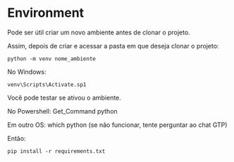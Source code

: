 # Environment

Pode ser útil criar um novo ambiente antes de clonar o projeto.

Assim, depois de criar e acessar a pasta em que deseja clonar o projeto:

`python -m venv nome_ambiente`

No Windows:

`venv\Scripts\Activate.sp1`

Você pode testar se ativou o ambiente.

No Powershell: Get_Command python

Em outro OS: which python (se não funcionar, tente perguntar ao chat GTP)

Então:

`pip install -r requirements.txt`
